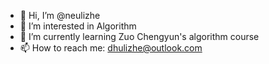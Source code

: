 - 👋 Hi, I’m @neulizhe
- 👀 I’m interested in Algorithm
- 🌱 I’m currently learning Zuo Chengyun's algorithm course
- 📫 How to reach me: dhulizhe@outlook.com

<!---
neulizhe/neulizhe is a ✨ special ✨ repository because its `README.md` (this file) appears on your GitHub profile.
You can click the Preview link to take a look at your changes.
--->
